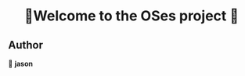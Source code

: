 <h1 align=center>👋Welcome to the OSes project 👋</h1>
<p align=center>


## Author

👤 **jason**

##

</p>
